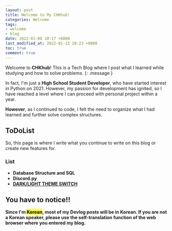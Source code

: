 ```yaml
---
layout: post
title: Welcome to My CHKhub!
categories: Welcome
tags:
- welcome
- blog
date: 2022-01-08 10:17 +0800
last_modified_at: 2022-01-13 20:23 +0800
toc: true
comment: true
---
```

Welcome to **CHKhub**! This is a Tech Blog where I post what I learned while studying and how to solve problems.
{: .message }


In fact, I'm just a **High School Student Developer**, who have started interest in Python on 2021. However, my passion for development has ignited, so I have reached a level where I can proceed with personal project within a year.


**However**, as I continued to code, I felt the need to organize what I had learned and further solve complex structures.

## ToDoList

So, this page is where I write what you continue to write on this blog or create new features for.

### List

- <strong>Database Structure and SQL<strong>
- <strong>Discord.py</strong>
- <strong>[DARK/LIGHT THEME SWITCH](https://www.youtube.com/watch?v=kZiS1QStIWc)</strong>

<!--   
1. [생활코딩 - Database](https://opentutorials.org/course/195/1467)
2. [SQL tutorial Youtube](https://www.youtube.com/watch?v=3J0n7BABEsU)
3. [SQLite3](https://docs.python.org/ko/3/library/sqlite3.html)
4. [Python Intermediate Tutorial #8 - Database Programming](https://www.youtube.com/watch?v=lFRMdGfo_XA)
5. [SQLite Databases With Python - Full Course](https://www.youtube.com/watch?v=byHcYRpMgI4)
6. [Python SQLite Tutorial: Complete Overview - Creating a Database, Table, and Running Queries](https://www.youtube.com/watch?v=pd-0G0MigUA)
 -->

## You have to notice!!

Since I'm <mark>Korean</mark>, most of my Devlog posts will be in Korean. If you are not a Korean speaker, please use the self-translation function of the web browser where you entered my blog.